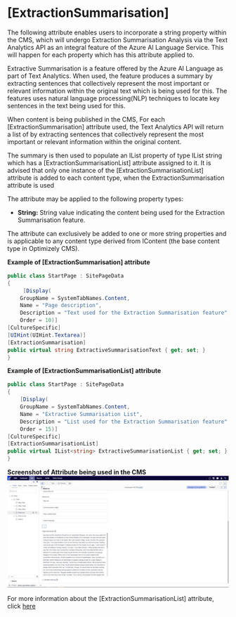 # [ExtractionSummarisation]

The following attribute enables users to incorporate a string property within the CMS, which will undergo Extraction Summarisation Analysis via the Text Analytics API as an integral feature of the Azure AI Language Service. This will happen for each property which has this attribute applied to. 

Extractive Summarisation is a feature offered by the Azure AI Language as part of Text Analytics. When used, the feature produces a summary by extracting sentences that collectively represent the most important or relevant information within the original text which is being used for this. The features uses natural language processing(NLP) techniques to locate key sentences in the text being used for this.

When content is being published in the CMS, For each [ExtractionSummarisation] attribute used, the Text Analytics API will return a list of  by extracting sentences that collectively represent the most important or relevant information within the original content.

The summary is then used to populate an IList property of type IList string which has a [ExtractionSummarisationList] attribute assigned to it.
It is advised that only one instance of the [ExtractionSummarisationList] attribute is added to each content type, when the ExtractionSummarisation attribute is used 

The attribute may be applied to the following property types:
- **String:** String value indicating the content being used for the Extraction Summarisation feature.

The attribute can exclusively be added to one or more string properties and is applicable to any content type derived from IContent (the base content type in Optimizely CMS).

**Example of [ExtractionSummarisation] attribute**
``` C#
public class StartPage : SitePageData
{
     [Display(
    GroupName = SystemTabNames.Content,
    Name = "Page description",
    Description = "Text used for the Extraction Summarisation feature",
    Order = 10)]
[CultureSpecific]
[UIHint(UIHint.Textarea)]
[ExtractionSummarisation]
public virtual string ExtractiveSummarisationText { get; set; }
}
```
**Example of [ExtractionSummarisationList] attribute**
``` C#
public class StartPage : SitePageData
{
    [Display(
    GroupName = SystemTabNames.Content,
    Name = "Extractive Summarisation List",
    Description = "List used for the Extraction Summarisation feature",
    Order = 15)]
[CultureSpecific]
[ExtractionSummarisationList]
public virtual IList<string> ExtractiveSummarisationList { get; set; }
}
```
**Screenshot of Attribute being used in the CMS**
![ExtractiveSummarisationList.](/docs/Images/ExtractiveSummarisation.jpg)

For more information about the [ExtractionSummarisationList] attribute, click [here](https://github.com/AnilOptimizely/Patel-Azure.AI.Language.Optimizely/edit/develop/docs/Feature/ExtractionSummarisationList.md)


